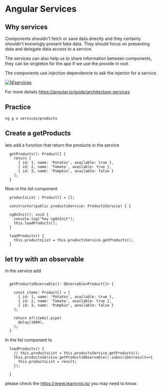 # Angular Services

## Why services
Components shouldn't fetch or save data directly and they certainly shouldn't knowingly present fake data. They should focus on presenting data and delegate data access to a service.

The services can also help us to share information between components, they can be singleton for the app if we use the provide in root.

The components use injection dependencie to ask the injector for a service.

[![N|services](https://angular.io/generated/images/guide/architecture/injector-injects.png)](https://angular.io/generated/images/guide/architecture/injector-injects.png)

For more details
https://angular.io/guide/architecture-services

## Practice
```
ng g s services/products
```

## Create a getProducts

lets add a function that return the products in the service
```
  getProducts(): Product[] {
    return [
      { id: 1, name: 'Potatos', available: true },
      { id: 2, name: 'Tomato', available: true },
      { id: 3, name: 'Pumpkin', available: false }
    ];
  }
```

Now in the list component

```
  productsList : Product[] = [];

  constructor(public productsService: ProductsService) { }

  ngOnInit(): void {
    console.log("hey ngOnInit");
    this.loadProducts();
  }

  loadProducts() {
    this.productsList = this.productsService.getProducts();
  }
```

## let try with an observable

in the service add
```

  getProductsObservable(): Observable<Product[]> {

    const items: Product[] = [
      { id: 1, name: 'Potatos', available: true },
      { id: 2, name: 'Tomato', available: true },
      { id: 3, name: 'Pumpkin', available: false }
    ];

    return of(items).pipe(
      delay(1000),
    );
  }
```


In the list component ts
``` 
  loadProducts() {
    // this.productsList = this.productsService.getProducts();
    this.productsService.getProductsObservable().subscribe(result=>{
      this.productsList = result;
    });
    
  }
```

please check the https://www.learnrxjs.io/ you may need to know.






